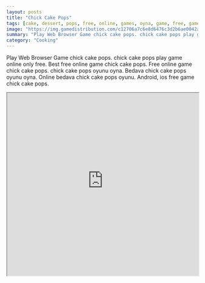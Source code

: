```yaml
---
layout: posts
title: "Chick Cake Pops"
tags: [cake, dessert, pops, free, online, games, oyna, game, free, games, play, play, games]
image: "https://img.gamedistribution.com/c12706a7c6e8d6476c3d2b6ae0042a82.jpg"
summary: "Play Web Browser Game chick cake pops. chick cake pops play game online only free. Best free online game chick cake pops. Free online game chick cake pops. chick cake pops oyunu oyna. Bedava chick cake pops oyunu oyna. Online bedava chick cake pops oyunu. Android, ios free game chick cake pops."
category: "Cooking"
---
```


Play Web Browser Game chick cake pops. chick cake pops play game online only free. Best free online game chick cake pops. Free online game chick cake pops. chick cake pops oyunu oyna. Bedava chick cake pops oyunu oyna. Online bedava chick cake pops oyunu. Android, ios free game chick cake pops.

<iframe width="100%" height="480px;" src="https://flash.gamedistribution.com?game=c12706a7c6e8d6476c3d2b6ae0042a82"></iframe>